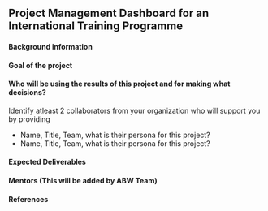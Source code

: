 ## Project Management Dashboard for an International Training Programme

#### Background information

#### Goal of the project

#### Who will be using the results of this project and for making what decisions?

Identify atleast 2 collaborators from your organization who will support you by providing
- Name, Title, Team, what is their persona for this project?
- Name, Title, Team, what is their persona for this project?

#### Expected Deliverables

#### Mentors (This will be added by ABW Team)

#### References
